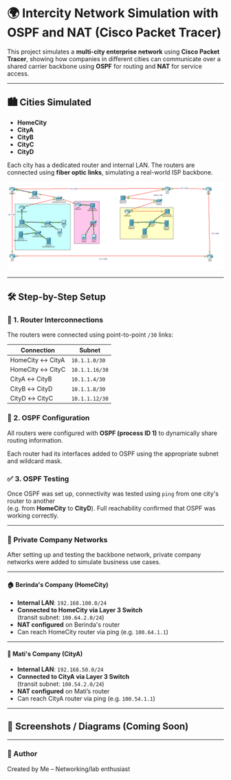# 🌍 Intercity Network Simulation with OSPF and NAT (Cisco Packet Tracer)

This project simulates a **multi-city enterprise network** using **Cisco Packet Tracer**, showing how companies in different cities can communicate over a shared carrier backbone using **OSPF** for routing and **NAT** for service access.

---

## 🏙️ Cities Simulated

- **HomeCity**
- **CityA**
- **CityB**
- **CityC**
- **CityD**

Each city has a dedicated router and internal LAN. The routers are connected using **fiber optic links**, simulating a real-world ISP backbone.


![Network Topology](Logical_Topology.png)


---

## 🛠️ Step-by-Step Setup

### 🔌 1. Router Interconnections

The routers were connected using point-to-point `/30` links:

| Connection            | Subnet         |
|------------------------|----------------|
| HomeCity ↔ CityA       | `10.1.1.0/30`   |
| HomeCity ↔ CityC       | `10.1.1.16/30`  |
| CityA ↔ CityB          | `10.1.1.4/30`   |
| CityB ↔ CityD          | `10.1.1.8/30`   |
| CityD ↔ CityC          | `10.1.1.12/30`  |

### 🔁 2. OSPF Configuration

All routers were configured with **OSPF (process ID 1)** to dynamically share routing information.

Each router had its interfaces added to OSPF using the appropriate subnet and wildcard mask.

### ✅ 3. OSPF Testing

Once OSPF was set up, connectivity was tested using `ping` from one city's router to another  
(e.g. from **HomeCity** to **CityD**). Full reachability confirmed that OSPF was working correctly.

---

### 🏢 Private Company Networks

After setting up and testing the backbone network, private company networks were added to simulate business use cases.

---

#### 🏠 Berinda's Company (HomeCity)

- **Internal LAN**: `192.168.100.0/24`  
- **Connected to HomeCity via Layer 3 Switch**  
  (transit subnet: `100.64.2.0/24`)
- **NAT configured** on Berinda's router
- Can reach HomeCity router via ping (e.g. `100.64.1.1`)

---

#### 🏢 Mati's Company (CityA)

- **Internal LAN**: `192.168.50.0/24`  
- **Connected to CityA via Layer 3 Switch**  
  (transit subnet: `100.54.2.0/24`)
- **NAT configured** on Mati’s router
- Can reach CityA router via ping (e.g. `100.54.1.1`)

---

## 📸 Screenshots / Diagrams (Coming Soon)



---

### 👤 Author

Created by Me – Networking/lab enthusiast

